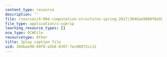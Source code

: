 ```yaml
---
content_type: resource
description: ''
file: /courses/6-004-computation-structures-spring-2017/384bae9060f8a5b803077ec08072cc11_UuUPG_amkWc.srt
file_type: application/x-subrip
learning_resource_types: []
ocw_type: OCWFile
resourcetype: Other
title: 3play caption file
uid: 384bae90-60f8-a5b8-0307-7ec08072cc11
---
```

